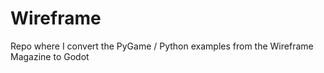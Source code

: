 # Wireframe

Repo where I convert the PyGame / Python examples from the Wireframe Magazine to Godot
